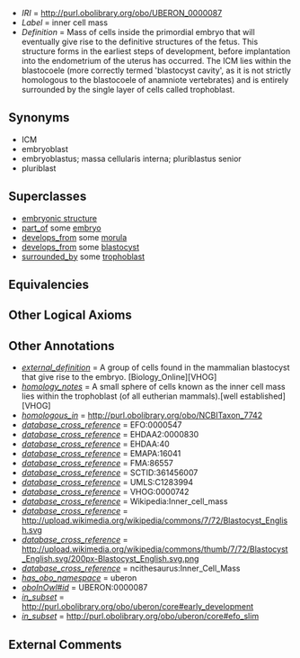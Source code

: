 * *IRI* = http://purl.obolibrary.org/obo/UBERON_0000087
 * *Label* = inner cell mass
 * *Definition* = Mass of cells inside the primordial embryo that will eventually give rise to the definitive structures of the fetus. This structure forms in the earliest steps of development, before implantation into the endometrium of the uterus has occurred. The ICM lies within the blastocoele (more correctly termed 'blastocyst cavity', as it is not strictly homologous to the blastocoele of anamniote vertebrates) and is entirely surrounded by the single layer of cells called trophoblast.

## Synonyms

 * ICM
 * embryoblast
 * embryoblastus; massa cellularis interna; pluriblastus senior
 * pluriblast

## Superclasses

 * [embryonic structure](../../UBERON/50/UBERON_0002050.md)
 * [part_of](../../BFO/50/BFO_0000050.md) some [embryo](../../UBERON/22/UBERON_0000922.md)
 * [develops_from](../../RO/02/RO_0002202.md) some [morula](../../UBERON/85/UBERON_0000085.md)
 * [develops_from](../../RO/02/RO_0002202.md) some [blastocyst](../../UBERON/58/UBERON_0000358.md)
 * [surrounded_by](../../RO/19/RO_0002219.md) some [trophoblast](../../UBERON/88/UBERON_0000088.md)

## Equivalencies


## Other Logical Axioms


## Other Annotations

 * *[external_definition](../../UBPROP/01/UBPROP_0000001.md)* = A group of cells found in the mammalian blastocyst that give rise to the embryo. [Biology_Online][VHOG]
 * *[homology_notes](../../UBPROP/03/UBPROP_0000003.md)* = A small sphere of cells known as the inner cell mass lies within the trophoblast  (of all eutherian mammals).[well established][VHOG]
 * *[homologous_in](../../core#homologous/in/core#homologous_in.md)* = http://purl.obolibrary.org/obo/NCBITaxon_7742
 * *[database_cross_reference](../../ef/oboInOwl#hasDbXref.md)* = EFO:0000547
 * *[database_cross_reference](../../ef/oboInOwl#hasDbXref.md)* = EHDAA2:0000830
 * *[database_cross_reference](../../ef/oboInOwl#hasDbXref.md)* = EHDAA:40
 * *[database_cross_reference](../../ef/oboInOwl#hasDbXref.md)* = EMAPA:16041
 * *[database_cross_reference](../../ef/oboInOwl#hasDbXref.md)* = FMA:86557
 * *[database_cross_reference](../../ef/oboInOwl#hasDbXref.md)* = SCTID:361456007
 * *[database_cross_reference](../../ef/oboInOwl#hasDbXref.md)* = UMLS:C1283994
 * *[database_cross_reference](../../ef/oboInOwl#hasDbXref.md)* = VHOG:0000742
 * *[database_cross_reference](../../ef/oboInOwl#hasDbXref.md)* = Wikipedia:Inner_cell_mass
 * *[database_cross_reference](../../ef/oboInOwl#hasDbXref.md)* = http://upload.wikimedia.org/wikipedia/commons/7/72/Blastocyst_English.svg
 * *[database_cross_reference](../../ef/oboInOwl#hasDbXref.md)* = http://upload.wikimedia.org/wikipedia/commons/thumb/7/72/Blastocyst_English.svg/200px-Blastocyst_English.svg.png
 * *[database_cross_reference](../../ef/oboInOwl#hasDbXref.md)* = ncithesaurus:Inner_Cell_Mass
 * *[has_obo_namespace](../../ce/oboInOwl#hasOBONamespace.md)* = uberon
 * *[oboInOwl#id](../../id/oboInOwl#id.md)* = UBERON:0000087
 * *[in_subset](../../et/oboInOwl#inSubset.md)* = http://purl.obolibrary.org/obo/uberon/core#early_development
 * *[in_subset](../../et/oboInOwl#inSubset.md)* = http://purl.obolibrary.org/obo/uberon/core#efo_slim

## External Comments

